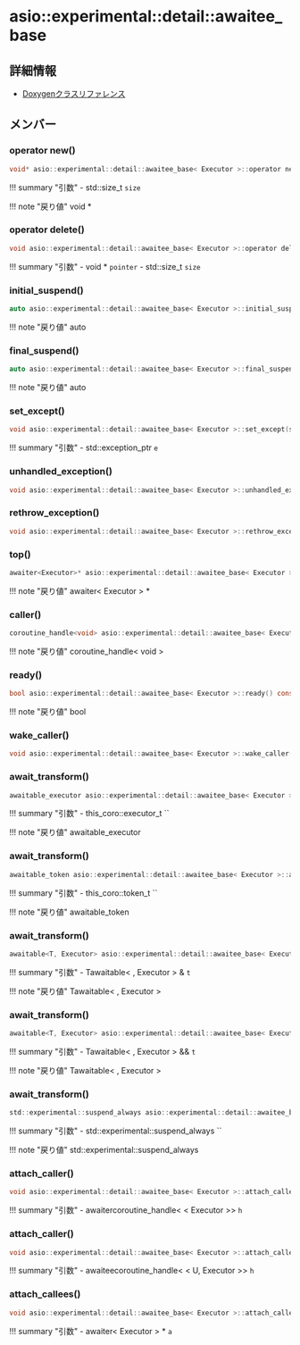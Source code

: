 # asio::experimental::detail::awaitee_base



## 詳細情報

- [Doxygenクラスリファレンス](https://lang-ship.com/reference/ESP32/latest/classasio_1_1experimental_1_1detail_1_1awaitee__base.html)

## メンバー

### operator new()



```c
void* asio::experimental::detail::awaitee_base< Executor >::operator new(std::size_t size)
```

!!! summary "引数"
	- std::size_t `size` 

!!! note "戻り値"
	void *



### operator delete()



```c
void asio::experimental::detail::awaitee_base< Executor >::operator delete(void *pointer, std::size_t size)
```

!!! summary "引数"
	- void * `pointer` 
	- std::size_t `size` 



### initial_suspend()



```c
auto asio::experimental::detail::awaitee_base< Executor >::initial_suspend()
```

!!! note "戻り値"
	auto



### final_suspend()



```c
auto asio::experimental::detail::awaitee_base< Executor >::final_suspend()
```

!!! note "戻り値"
	auto



### set_except()



```c
void asio::experimental::detail::awaitee_base< Executor >::set_except(std::exception_ptr e)
```

!!! summary "引数"
	- std::exception_ptr `e` 



### unhandled_exception()



```c
void asio::experimental::detail::awaitee_base< Executor >::unhandled_exception()
```



### rethrow_exception()



```c
void asio::experimental::detail::awaitee_base< Executor >::rethrow_exception()
```



### top()



```c
awaiter<Executor>* asio::experimental::detail::awaitee_base< Executor >::top()
```

!!! note "戻り値"
	awaiter< Executor > *



### caller()



```c
coroutine_handle<void> asio::experimental::detail::awaitee_base< Executor >::caller()
```

!!! note "戻り値"
	coroutine_handle< void >



### ready()



```c
bool asio::experimental::detail::awaitee_base< Executor >::ready() const
```

!!! note "戻り値"
	bool



### wake_caller()



```c
void asio::experimental::detail::awaitee_base< Executor >::wake_caller()
```



### await_transform()



```c
awaitable_executor asio::experimental::detail::awaitee_base< Executor >::await_transform(this_coro::executor_t) noexcept
```

!!! summary "引数"
	- this_coro::executor_t `` 

!!! note "戻り値"
	awaitable_executor



### await_transform()



```c
awaitable_token asio::experimental::detail::awaitee_base< Executor >::await_transform(this_coro::token_t) noexcept
```

!!! summary "引数"
	- this_coro::token_t `` 

!!! note "戻り値"
	awaitable_token



### await_transform()



```c
awaitable<T, Executor> asio::experimental::detail::awaitee_base< Executor >::await_transform(awaitable< T, Executor > &t) const
```

!!! summary "引数"
	- Tawaitable< , Executor > & `t` 

!!! note "戻り値"
	Tawaitable< , Executor >



### await_transform()



```c
awaitable<T, Executor> asio::experimental::detail::awaitee_base< Executor >::await_transform(awaitable< T, Executor > &&t) const
```

!!! summary "引数"
	- Tawaitable< , Executor > && `t` 

!!! note "戻り値"
	Tawaitable< , Executor >



### await_transform()



```c
std::experimental::suspend_always asio::experimental::detail::awaitee_base< Executor >::await_transform(std::experimental::suspend_always) const
```

!!! summary "引数"
	- std::experimental::suspend_always `` 

!!! note "戻り値"
	std::experimental::suspend_always



### attach_caller()



```c
void asio::experimental::detail::awaitee_base< Executor >::attach_caller(coroutine_handle< awaiter< Executor >> h)
```

!!! summary "引数"
	- awaitercoroutine_handle< < Executor >> `h` 



### attach_caller()



```c
void asio::experimental::detail::awaitee_base< Executor >::attach_caller(coroutine_handle< awaitee< U, Executor >> h)
```

!!! summary "引数"
	- awaiteecoroutine_handle< < U, Executor >> `h` 



### attach_callees()



```c
void asio::experimental::detail::awaitee_base< Executor >::attach_callees(awaiter< Executor > *a)
```

!!! summary "引数"
	- awaiter< Executor > * `a` 



